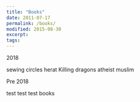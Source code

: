 ```yaml
---
title: "Books"
date: 2011-07-17
permalink: /books/
modified: 2015-08-30
excerpt:
tags:
---
```



2018

sewing circles herat
Killing dragons
atheist muslim


Pre 2018





test test test books
